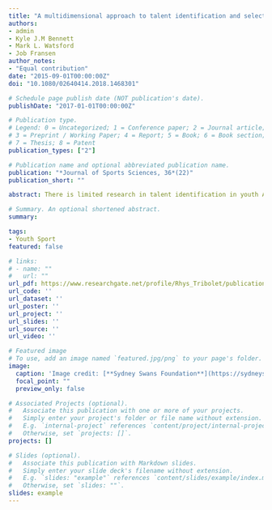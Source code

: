 ```yaml
---
title: "A multidimensional approach to talent identification and selection in high-level youth Australian Football players"
authors:
- admin
- Kyle J.M Bennett
- Mark L. Watsford
- Job Fransen
author_notes:
- "Equal contribution"
date: "2015-09-01T00:00:00Z"
doi: "10.1080/02640414.2018.1468301"

# Schedule page publish date (NOT publication's date).
publishDate: "2017-01-01T00:00:00Z"

# Publication type.
# Legend: 0 = Uncategorized; 1 = Conference paper; 2 = Journal article;
# 3 = Preprint / Working Paper; 4 = Report; 5 = Book; 6 = Book section;
# 7 = Thesis; 8 = Patent
publication_types: ["2"]

# Publication name and optional abbreviated publication name.
publication: "*Journal of Sports Sciences, 36*(22)"
publication_short: ""

abstract: There is limited research in talent identification in youth Australian Football (AF), especially the factors that underpin selection into higher-level development programs. Therefore, this study explored age-related differences in high-level youth AF players and investigated characteristics influencing selection into a high-level development program. Anthropometry (stature, sitting height, body mass), maturity (estimated age at peak height velocity), motor competence (Körperkoordinationstest für Kinder), fitness (change of direction speed, lower body power and upper body muscular endurance) and coach skill ratings (kicking, marking and handballing) of 277 state academy players (U13-U15) were assessed. MANOVAs identified significant age-related differences for anthropometry, fitness, and coach skill ratings. Furthermore, 90.9 and 90.0% of U15 selected and deselected players were classified correctly. Selected players were more mature, taller, heavier, more explosive, faster at changing directions, and had superior kick technique and marking results. These results demonstrate considerable age-group performance outcome differences, highlighting that high-level academies should aim to select or deselect after 15 years of age. Additionally, it appears earlier maturing players are favoured for selection into a high-level academy. While practitioners must consider the confounding effect of maturation, early maturing players may be favoured for their ability to withstand increasing demands in higher-level youth AF.

# Summary. An optional shortened abstract.
summary: 

tags:
- Youth Sport
featured: false

# links:
# - name: ""
#   url: ""
url_pdf: https://www.researchgate.net/profile/Rhys_Tribolet/publication/324782483_A_multidimensional_approach_to_talent_identification_and_selection_in_high-level_youth_Australian_Football_players/links/5ae634c5458515760ac22e6c/A-multidimensional-approach-to-talent-identification-and-selection-in-high-level-youth-Australian-Football-players.pdf
url_code: ''
url_dataset: ''
url_poster: ''
url_project: ''
url_slides: ''
url_source: ''
url_video: ''

# Featured image
# To use, add an image named `featured.jpg/png` to your page's folder. 
image:
  caption: 'Image credit: [**Sydney Swans Foundation**](https://sydneyswansfoundation.org.au/qbe-academy/)'
  focal_point: ""
  preview_only: false

# Associated Projects (optional).
#   Associate this publication with one or more of your projects.
#   Simply enter your project's folder or file name without extension.
#   E.g. `internal-project` references `content/project/internal-project/index.md`.
#   Otherwise, set `projects: []`.
projects: []

# Slides (optional).
#   Associate this publication with Markdown slides.
#   Simply enter your slide deck's filename without extension.
#   E.g. `slides: "example"` references `content/slides/example/index.md`.
#   Otherwise, set `slides: ""`.
slides: example
---
```

